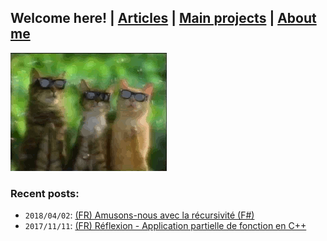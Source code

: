 ## Welcome here! | [Articles](articles.md) | [Main projects](projects.md) | [About me](about.md)

<img src="assets/cat-clap.gif" alt="hi" class="inline"/>

### Recent posts:
- `2018/04/02`: [(FR) Amusons-nous avec la récursivité (F#)](articles/fr/recursivite.md)
- `2017/11/11`: [(FR) Réflexion - Application partielle de fonction en C++](articles/fr/curryfication_cpp.md)
